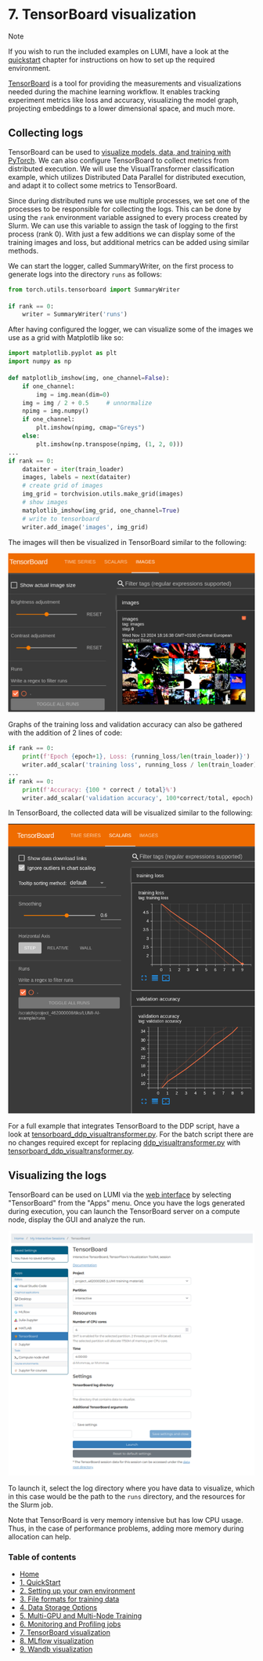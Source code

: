 # 7. TensorBoard visualization

> [!NOTE]  
> If you wish to run the included examples on LUMI, have a look at the [quickstart](https://github.com/Lumi-supercomputer/LUMI-AI-Guide/tree/main/1-quickstart#readme) chapter for instructions on how to set up the required environment.

[TensorBoard](https://www.tensorflow.org/tensorboard) is a tool for providing the measurements and visualizations needed during the machine learning workflow. It enables tracking experiment metrics like loss and accuracy, visualizing the model graph, projecting embeddings to a lower dimensional space, and much more.

## Collecting logs

TensorBoard can be used to [visualize models, data, and training with PyTorch](https://pytorch.org/tutorials/intermediate/tensorboard_tutorial.html). We can also configure TensorBoard to collect metrics from distributed execution. We will use the VisualTransformer classification example, which utilizes Distributed Data Parallel for distributed execution, and adapt it to collect some metrics to TensorBoard.

Since during distributed runs we use multiple processes, we set one of the processes to be responsible for collecting the logs. This can be done by using the `rank` environment variable assigned to every process created by Slurm. We can use this variable to assign the task of logging to the first process (rank 0). With just a few additions we can display some of the training images and loss, but additional metrics can be added using similar methods. 

We can start the logger, called SummaryWriter, on the first process to generate logs into the directory `runs` as follows:
```python
from torch.utils.tensorboard import SummaryWriter
    
if rank == 0:
    writer = SummaryWriter('runs')
```

After having configured the logger, we can visualize some of the images we use as a grid with Matplotlib like so:

```python
import matplotlib.pyplot as plt
import numpy as np

def matplotlib_imshow(img, one_channel=False):
    if one_channel:
        img = img.mean(dim=0)
    img = img / 2 + 0.5     # unnormalize
    npimg = img.numpy()
    if one_channel:
        plt.imshow(npimg, cmap="Greys")
    else:
        plt.imshow(np.transpose(npimg, (1, 2, 0)))
...
if rank == 0:
    dataiter = iter(train_loader)
    images, labels = next(dataiter)
    # create grid of images
    img_grid = torchvision.utils.make_grid(images)
    # show images
    matplotlib_imshow(img_grid, one_channel=True)
    # write to tensorboard
    writer.add_image('images', img_grid)
```

The images will then be visualized in TensorBoard similar to the following:

![Image title](../assets/images/view_images.png)

Graphs of the training loss and validation accuracy can also be gathered with the addition of 2 lines of code:
```python
if rank == 0:
    print(f'Epoch {epoch+1}, Loss: {running_loss/len(train_loader)}')
    writer.add_scalar('training loss', running_loss / len(train_loader), epoch)
...
if rank == 0:
    print(f'Accuracy: {100 * correct / total}%')
    writer.add_scalar('validation accuracy', 100*correct/total, epoch)
```
In TensorBoard, the collected data will be visualized similar to the following:

![Image title](../assets/images/loss.png)

For a full example that integrates TensorBoard to the DDP script, have a look at [tensorboard_ddp_visualtransformer.py](tensorboard_ddp_visualtransformer.py). For the batch script there are no changes required except for replacing [ddp_visualtransformer.py](../5-multi-gpu-and-node/ddp_visualtransformer.py) with [tensorboard_ddp_visualtransformer.py](tensorboard_ddp_visualtransformer.py).

## Visualizing the logs

TensorBoard can be used on LUMI via the [web interface](https://docs.lumi-supercomputer.eu/runjobs/webui/) by selecting "TensorBoard" from the "Apps" menu. Once you have the logs generated during execution, you can launch the TensorBoard server on a compute node, display the GUI and analyze the run.

![Image title](../assets/images/web_interface_tensorboard.png)

To launch it, select the log directory where you have data to visualize, which in this case would be the path to the `runs` directory, and the resources for the Slurm job.

Note that TensorBoard is very memory intensive but has low CPU usage. Thus, in the case of performance problems, adding more memory during allocation can help.

### Table of contents

- [Home](..#readme)
- [1. QuickStart](https://github.com/Lumi-supercomputer/LUMI-AI-Guide/tree/main/1-quickstart#readme)
- [2. Setting up your own environment](https://github.com/Lumi-supercomputer/LUMI-AI-Guide/tree/main/2-setting-up-environment#readme)
- [3. File formats for training data](https://github.com/Lumi-supercomputer/LUMI-AI-Guide/tree/main/3-file-formats#readme)
- [4. Data Storage Options](https://github.com/Lumi-supercomputer/LUMI-AI-Guide/tree/main/4-data-storage#readme)
- [5. Multi-GPU and Multi-Node Training](https://github.com/Lumi-supercomputer/LUMI-AI-Guide/tree/main/5-multi-gpu-and-node#readme)
- [6. Monitoring and Profiling jobs](https://github.com/Lumi-supercomputer/LUMI-AI-Guide/tree/main/6-monitoring-and-profiling#readme)
- [7. TensorBoard visualization](https://github.com/Lumi-supercomputer/LUMI-AI-Guide/tree/main/7-TensorBoard-visualization#readme)
- [8. MLflow visualization](https://github.com/Lumi-supercomputer/LUMI-AI-Guide/tree/main/8-MLflow-visualization#readme)
- [9. Wandb visualization](https://github.com/Lumi-supercomputer/LUMI-AI-Guide/tree/main/9-Wandb-visualization#readme)
